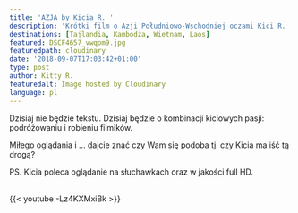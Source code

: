 ```yaml
---
title: 'AZJA by Kicia R. '
description: 'Krótki film o Azji Południowo-Wschodniej oczami Kici R. '
destinations: [Tajlandia, Kambodża, Wietnam, Laos]
featured: DSCF4657_vwqom9.jpg
featuredpath: cloudinary
date: '2018-09-07T17:03:42+01:00'
type: post
author: Kitty R.
featuredalt: Image hosted by Cloudinary
language: pl
---
```

Dzisiaj nie będzie tekstu. Dzisiaj będzie o kombinacji kiciowych pasji: podróżowaniu i robieniu filmików. 

Miłego oglądania i ... dajcie znać czy Wam się podoba tj. czy Kicia ma iść tą drogą?

PS. Kicia poleca oglądanie na słuchawkach oraz w jakości full HD. 

<br>{{< youtube -Lz4KXMxiBk >}}</br>
